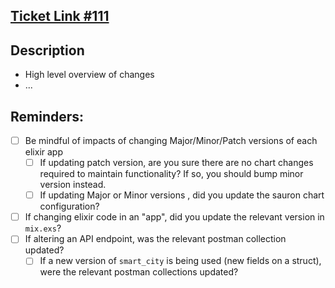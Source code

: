 ## [Ticket Link #111](https://app.zenhub.com/workspaces/mdot-615b97c1a5fde400126174f8/issues/urbanos-public/internal/111)

## Description

- High level overview of changes
- ...

## Reminders:

- [ ] Be mindful of impacts of changing Major/Minor/Patch versions of each elixir app
  - [ ] If updating patch version, are you sure there are no chart changes required to maintain functionality? If so, you should bump minor version instead.
  - [ ] If updating Major or Minor versions , did you update the sauron chart configuration?
- [ ] If changing elixir code in an "app", did you update the relevant version
      in `mix.exs`?
- [ ] If altering an API endpoint, was the relevant postman collection updated?
  - [ ] If a new version of `smart_city` is being used (new fields on a struct), were the relevant postman collections updated?
